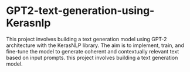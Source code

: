 # GPT2-text-generation-using-Kerasnlp 

This project involves building a text generation model using GPT-2 architecture with the KerasNLP library. The aim is to implement, train, and fine-tune the model to generate coherent and contextually relevant text based on input prompts.
this project involves building a text generation model.

